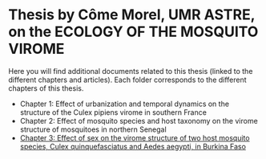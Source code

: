 # Thesis by Côme Morel, UMR ASTRE, on the ECOLOGY OF THE MOSQUITO VIROME
Here you will find additional documents related to this thesis (linked to the different chapters and articles). 
Each folder corresponds to the different chapters of this thesis. 
- Chapter 1: Effect of urbanization and temporal dynamics on the structure of the Culex pipiens virome in southern France
- Chapter 2: Effect of mosquito species and host taxonomy on the virome structure of mosquitoes in northern Senegal
- [Chapter 3: Effect of sex on the virome structure of two host mosquito species, Culex quinquefasciatus and Aedes aegypti, in Burkina Faso](https://github.com/ComeMorel/Thesis/tree/main/Chapter%203%3A%20Effect%20of%20the%20sex)
